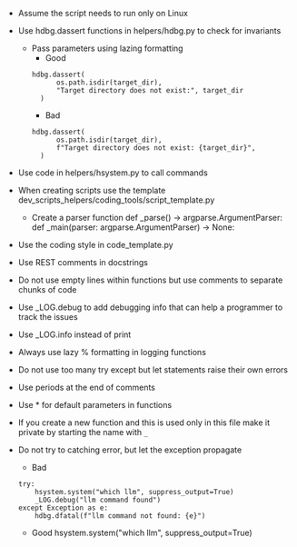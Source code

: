 - Assume the script needs to run only on Linux

- Use hdbg.dassert functions in helpers/hdbg.py to check for invariants
  - Pass parameters using lazing formatting
    - Good
    ```
    hdbg.dassert(
          os.path.isdir(target_dir),
          "Target directory does not exist:", target_dir
      )
    ```
    - Bad
    ```
    hdbg.dassert(
          os.path.isdir(target_dir),
          f"Target directory does not exist: {target_dir}",
      )
    ```
- Use code in helpers/hsystem.py to call commands

- When creating scripts use the template
  dev_scripts_helpers/coding_tools/script_template.py
  - Create a parser function def _parse() -> argparse.ArgumentParser: def
    _main(parser: argparse.ArgumentParser) -> None:

- Use the coding style in code_template.py

- Use REST comments in docstrings

- Do not use empty lines within functions but use comments to separate chunks of
  code

- Use _LOG.debug to add debugging info that can help a programmer to track the
  issues
- Use _LOG.info instead of print
- Always use lazy % formatting in logging functions

- Do not use too many try except but let statements raise their own errors

- Use periods at the end of comments

- Use * for default parameters in functions

- If you create a new function and this is used only in this file make it
  private by starting the name with `_`

- Do not try to catching error, but let the exception propagate
  - Bad
  ```
  try:
      hsystem.system("which llm", suppress_output=True)
      _LOG.debug("llm command found")
  except Exception as e:
      hdbg.dfatal(f"llm command not found: {e}")
  ```
  - Good hsystem.system("which llm", suppress_output=True)
